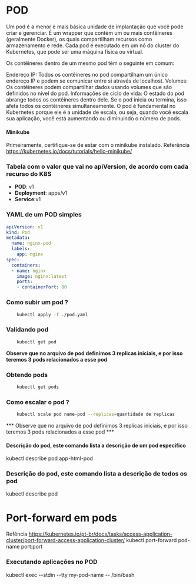# POD
Um pod é a menor e mais básica unidade de implantação que você pode criar e gerenciar. É um wrapper que contém um ou mais contêineres (geralmente Docker), os quais compartilham recursos como armazenamento e rede. Cada pod é executado em um nó do cluster do Kubernetes, que pode ser uma máquina física ou virtual.

Os contêineres dentro de um mesmo pod têm o seguinte em comum:

Endereço IP: Todos os contêineres no pod compartilham um único endereço IP e podem se comunicar entre si através de localhost.
Volumes: Os contêineres podem compartilhar dados usando volumes que são definidos no nível do pod.
Informações de ciclo de vida: O estado do pod abrange todos os contêineres dentro dele. Se o pod inicia ou termina, isso afeta todos os contêineres simultaneamente.
O pod é fundamental no Kubernetes porque ele é a unidade de escala, ou seja, quando você escala sua aplicação, você está aumentando ou diminuindo o número de pods.


#### Minikube
Primeiramente, certifique-se de estar com o minikube instalado.
Referência https://kubernetes.io/docs/tutorials/hello-minikube/



### Tabela com o valor que vai no apiVersion, de acordo com cada recurso do K8S

- **POD**: v1
- **Deployment**: apps/v1
- **Service**:v1



### YAML de um POD simples
```yaml
apiVersion: v1
kind: Pod
metadata:
  name: nginx-pod
  labels:
    app: nginx
spec:
  containers:
  - name: nginx
    image: nginx:latest
    ports:
    - containerPort: 80

```


### Como subir um pod ?

```bash
    kubectl apply -f ./pod.yaml
```


### Validando pod
```bash
    kubectl get pod
```

**Observe que no arquivo de pod definimos 3 replicas iniciais, e por isso teremos 3 pods relacionados a esse pod**

### Obtendo pods
```bash
    kubectl get pods
```

### Como escalar o pod ?
```bash
    kubectl scale pod name-pod --replicas=quantidade de replicas
```

*** Observe que no arquivo de pod definimos 3 replicas iniciais, e por isso teremos 3 pods relacionados a esse pod ***


#### Descrição do pod, este comando lista a descrição de um pod especifico
kubectl describe pod app-html-pod

### Descrição do pod, este comando lista a descrição de todos os pod
kubectl describe pod

# Port-forward em pods
Refência https://kubernetes.io/pt-br/docs/tasks/access-application-cluster/port-forward-access-application-cluster/
kubectl port-forward pod-name port:port


### Executando aplicações no POD

kubectl exec --stdin --tty my-pod-name -- /bin/bash